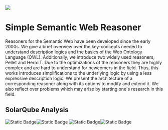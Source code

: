 ![](https://img.shields.io/badge/Java-ED8B00?style=for-the-badge&logo=openjdk&logoColor=white)
# Simple Semantic Web Reasoner
Reasoners for the Semantic Web have been developed since the early 2000s. 
We give a brief overview over the key-concepts needed to understand description logics 
and the basics of the Web Ontology Language (OWL). Additionally, we introduce two widely used reasoners, 
Pellet and HermiT. 
Due to the optimizations of the reasoners they are highly complex and are hard to understand for newcomers in the field. Thus, this works introduces simplifications to the underlying logic by using a less expressive description logic. We present the architecture of a corresponding reasoner along with its options to modify and extend it. We also reflect over problems which may arise by starting one's research in this field.
## SolarQube Analysis
![Static Badge](https://img.shields.io/badge/Maintainability-A-green)![Static Badge](https://img.shields.io/badge/Duplications-2.6%25-green)
![Static Badge](https://img.shields.io/badge/Reliability-C-yellow)![Static Badge](https://img.shields.io/badge/Coverage-56%25-blue)

